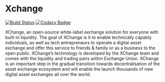 # Xchange

[![Build Status](https://travis-ci.org/dopetard/walli-server.svg?branch=master)](https://travis-ci.org/dopetard/walli-server)
[![Codacy Badge](https://api.codacy.com/project/badge/Grade/3caececc728149b88b49b8f509e7990f)](https://www.codacy.com/app/michael1011at/walli-server?utm_source=github.com&amp;utm_medium=referral&amp;utm_content=dopetard/walli-server&amp;utm_campaign=Badge_Grade)

XChange, an open-source white-label exchange solution for everyone with built-in liquidity. The goal of XChange is it to enable technically capably individuals, as well as tech entrepreneurs to operate a digital asset exchange and offer this service to friends & family or as a business to the open public. XChange’s technology is developed by the XChange team and comes with the liquidity and trading pairs within Exchange Union. XChange is an important step in the gradual transition towards decentralisation of the asset exchange ecosystem and will enable the launch thousands of new digital asset exchanges all over the world.
